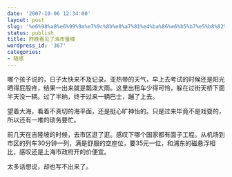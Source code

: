 ```yaml
---
date: '2007-10-06 12:34:00'
layout: post
slug: '%e6%98%a8%e6%99%9a%e7%9c%8b%e8%a7%81%e4%ba%86%e6%b5%b7%e5%b8%82%e8%9c%83%e6%a5%bc'
status: publish
title: 昨晚看见了海市蜃楼
wordpress_id: '367'
categories:
- 随感
---
```


哪个孩子说的，日子太快来不及记录。亚热带的天气，早上去考试的时候还是阳光晒得屁股疼，结果一出来就是瓢泼大雨。这里出租车少得可怜，躲在过街天桥下面半天没一辆。过了半晌，终于过来一辆巴士，蹦了上去。

望着大海，看着不真切的海平面，还是挺心旷神怡的。只是过来毕竟不是戏耍的，所以还有一堆的琐务要忙。

前几天在吉隆坡的时候，去市区逛了逛。感叹下哪个国家都有面子工程。从机场到市区的列车30分钟一列，满是舒服的空座位，要35元一位，和浦东的磁悬浮相比，感叹还是上海市政府开的价便宜。

太多话想说，却也写不出来了。
